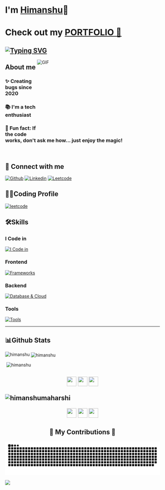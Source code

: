 # I'm [Himanshu]([https://github.com/himanshumaharshi](https://himanshumaharshi-portfolio.vercel.app/))👋

# Check out my [PORTFOLIO 🔗](https://himanshumaharshi-portfolio.vercel.app/)


## [![Typing SVG](https://readme-typing-svg.demolab.com?font=Fira+Code&pause=1000&width=435&lines=I'm+Full+Stack+Web+Developer;I'm+Techie+Nerd)](https://himanshumaharshi-portfolio.vercel.app/)


<img align="right" height="250" width="400" alt="GIF" src="https://firebasestorage.googleapis.com/v0/b/storage-2a9f1.appspot.com/o/github-readme-img%2Fgiphy.gif?alt=media&token=e92f9416-8187-4ffa-a38c-47842be32451"/>

## About me
### ✨ Creating bugs since  2020
### 📚 I'm a tech enthusiast
### 🎲 Fun fact: If the code works, don't ask me how... just enjoy the magic!

<br>

## 🚀 Connect with me
[![Github](https://skillicons.dev/icons?i=github)](https://github.com/himanshumaharshi)
[![Linkedin](https://skillicons.dev/icons?i=linkedin)](https://www.linkedin.com/in/himanshumaharshi/)
[![Leetcode](https://skillicons.dev/icons?i=twitter)](https://x.com/__himanshu45)


## 👨‍💻Coding Profile

<a href="https://leetcode.com/u/himanshumaharshi" target="blank"><img align="center" src="https://firebasestorage.googleapis.com/v0/b/storage-2a9f1.appspot.com/o/github-readme-img%2F6.svg?alt=media&token=2e74ad55-57f2-40aa-adff-c46ea7a8b4c5" alt="leetcode" height="45" width="45" /></a>

## 🛠️Skills
### I Code in

[![I Code in](https://skillicons.dev/icons?i=c,cpp,js,java)](https://github.com/himanshumaharshi)

### Frontend
[![Frameworks](https://skillicons.dev/icons?i=html,css,react,nodejs,tailwind,redux,express,npm)](https://github.com/himanshumaharshi)

### Backend
[![Database & Cloud](https://skillicons.dev/icons?i=mongo,mysql,vercel,gcp,firebase)](https://github.com/himanshumaharshi)

### Tools
[![Tools](https://skillicons.dev/icons?i=git,github,postman,vscode,visualstudio,windows,linux,ps,ae,pr)](https://github.com/himanshumaharshi)

<hr>

## 📊Github Stats

<p><img align="left" src="https://github-readme-stats.vercel.app/api/top-langs?username=himanshumaharshi&langs_count=10&show_icons=true&locale=en&theme=radical" alt="himanshu" /></p>

<p>&nbsp;<img align="center" src="https://github-readme-stats.vercel.app/api?username=himanshumaharshi&show_icons=true&locale=en&theme=radical" alt="himanshu" /></p>
 
<p>&nbsp;<img align="center" src="https://github-readme-streak-stats.herokuapp.com/?user=himanshumaharshi&theme=radical" alt="himanshu" /></p>

<h2 align="center">
<img src="https://firebasestorage.googleapis.com/v0/b/storage-2a9f1.appspot.com/o/github-readme-img%2Fparty-parrot.gif?alt=media&token=27a30ea7-24f3-46db-97bd-69351d5411ea" width="31" height="31"/>
<img src="https://firebasestorage.googleapis.com/v0/b/storage-2a9f1.appspot.com/o/github-readme-img%2Fparty-parrot.gif?alt=media&token=27a30ea7-24f3-46db-97bd-69351d5411ea" width="31" height="31"/>
<img src="https://firebasestorage.googleapis.com/v0/b/storage-2a9f1.appspot.com/o/github-readme-img%2Fparty-parrot.gif?alt=media&token=27a30ea7-24f3-46db-97bd-69351d5411ea" width="31" height="31"/>
 <p align="left"> <img src="https://komarev.com/ghpvc/?username=himanshumaharshi&label=Profile%20views&color=0e75b6&style=flat" alt="himanshumaharshi" /> </p>
<img src="https://firebasestorage.googleapis.com/v0/b/storage-2a9f1.appspot.com/o/github-readme-img%2Fparty-parrot-2.gif?alt=media&token=4d7be19e-492c-4f18-9ea2-3773989b2721" width="31" height="31"/>
<img src="https://firebasestorage.googleapis.com/v0/b/storage-2a9f1.appspot.com/o/github-readme-img%2Fparty-parrot-2.gif?alt=media&token=4d7be19e-492c-4f18-9ea2-3773989b2721" width="31" height="31"/>
<img src="https://firebasestorage.googleapis.com/v0/b/storage-2a9f1.appspot.com/o/github-readme-img%2Fparty-parrot-2.gif?alt=media&token=4d7be19e-492c-4f18-9ea2-3773989b2721" width="31" height="31"/>
</h2>

<div align="center">
  <h2>🐍 My Contributions 🐍</h2>
  <img alt="snake eating my contributions" src="https://raw.githubusercontent.com/salesp07/salesp07/output/github-contribution-grid-snake.svg" />
  <br/>
</div>

![](https://i.imgur.com/waxVImv.png)


<!--
**himanshumaharshi/himanshumaharshi** is a ✨ _special_ ✨ repository because its `README.md` (this file) appears on your GitHub profile.

Here are some ideas to get you started:

- 🔭 I’m currently working on ...
- 🌱 I’m currently learning ...
- 👯 I’m looking to collaborate on ...
- 🤔 I’m looking for help with ...
- 💬 Ask me about ...
- 📫 How to reach me: ...
- 😄 Pronouns: ...
- ⚡ Fun fact: ...
-->
